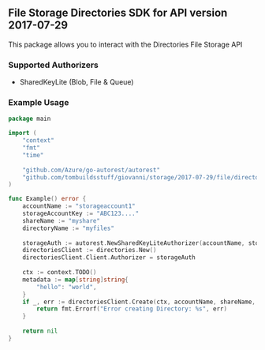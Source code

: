 ## File Storage Directories SDK for API version 2017-07-29

This package allows you to interact with the Directories File Storage API

### Supported Authorizers

* SharedKeyLite (Blob, File & Queue)

### Example Usage

```go
package main

import (
	"context"
	"fmt"
	"time"
	
	"github.com/Azure/go-autorest/autorest"
	"github.com/tombuildsstuff/giovanni/storage/2017-07-29/file/directories"
)

func Example() error {
	accountName := "storageaccount1"
    storageAccountKey := "ABC123...."
    shareName := "myshare"
    directoryName := "myfiles"
    
    storageAuth := autorest.NewSharedKeyLiteAuthorizer(accountName, storageAccountKey)
    directoriesClient := directories.New()
    directoriesClient.Client.Authorizer = storageAuth
    
    ctx := context.TODO()
    metadata := map[string]string{
    	"hello": "world",
    }
    if _, err := directoriesClient.Create(ctx, accountName, shareName, directoryName, metadata); err != nil {
        return fmt.Errorf("Error creating Directory: %s", err)
    }
    
    return nil 
}
```
